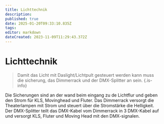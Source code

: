```yaml
---
title: Lichttechnik
description: 
published: true
date: 2025-01-20T09:33:10.835Z
tags: 
editor: markdown
dateCreated: 2023-11-09T11:29:43.372Z
---
```


# Lichttechnik
>  Damit das Licht mit Daslight/Lichtpult gesteuert werden kann muss die sicherung, das Dimmerrack und der DMX-Splitter an sein.
{.is-info}

Die Sicherungen sind an der wand beim eingang zu de Lichtflur und geben den Strom für KLS, Movinghead und Fluter.
Das Dimmerrack versorgt die Theaterlampen mit Strom und steuert über die Stromstärke die Helligkeit.
Der DMX-Splitter teilt das DMX-Kabel vom Dimmerrack in 3 DMX-Kabel auf und versorgt KLS, Fluter und Moving Head mit den DMX-signalen.
